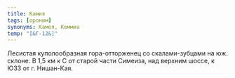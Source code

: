 ```yaml
---
title: Камия
tags: [ороним]
synonyms: Камея, Кеммиа
temp: "[&Г-12&]"
---
```


Лесистая куполообразная гора-отторженец со скалами-зубцами на юж. склоне. В 1,5
км к С от старой части Симеиза, над верхним шоссе, к ЮЗЗ от г. Нишан-Кая.

